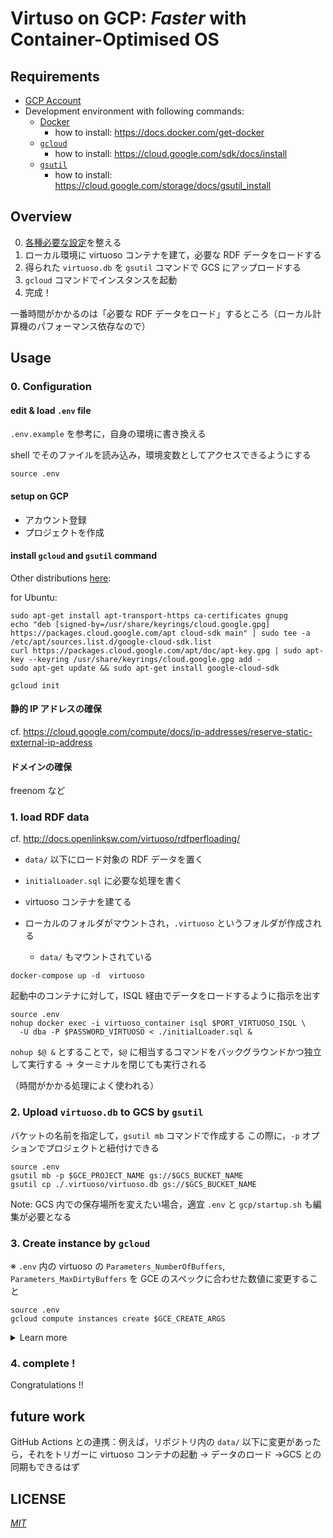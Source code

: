 # Virtuso on GCP: _Faster_ with Container-Optimised OS

## Requirements

- [GCP Account](https://cloud.google.com)
- Development environment with following commands:
  - [Docker](https://www.docker.com)
    - how to install: https://docs.docker.com/get-docker
  - [`gcloud`](https://cloud.google.com/sdk/gcloud)
    - how to install: https://cloud.google.com/sdk/docs/install
  - [`gsutil`](https://cloud.google.com/storage/docs/gsutil)
    - how to install: https://cloud.google.com/storage/docs/gsutil_install

## Overview

0. [各種必要な設定](https://github.com/Ningensei848/virtuoso-on-gcp-with-cos#0-configuration)を整える
1. ローカル環境に virtuoso コンテナを建て，必要な RDF データをロードする
2. 得られた `virtuoso.db` を `gsutil` コマンドで GCS にアップロードする
3. `gcloud` コマンドでインスタンスを起動
4. 完成！

一番時間がかかるのは「必要な RDF データをロード」するところ（ローカル計算機のパフォーマンス依存なので）

## Usage

### 0. Configuration

#### edit & load `.env` file

`.env.example` を参考に，自身の環境に書き換える

shell でそのファイルを読み込み，環境変数としてアクセスできるようにする

```shell
source .env
```

#### setup on GCP

- アカウント登録
- プロジェクトを作成

#### install `gcloud` and `gsutil` command

Other distributions [here](https://cloud.google.com/sdk/docs/install#installation_instructions):

for Ubuntu:

```shell
sudo apt-get install apt-transport-https ca-certificates gnupg
echo "deb [signed-by=/usr/share/keyrings/cloud.google.gpg] https://packages.cloud.google.com/apt cloud-sdk main" | sudo tee -a /etc/apt/sources.list.d/google-cloud-sdk.list
curl https://packages.cloud.google.com/apt/doc/apt-key.gpg | sudo apt-key --keyring /usr/share/keyrings/cloud.google.gpg add -
sudo apt-get update && sudo apt-get install google-cloud-sdk
```

```shell
gcloud init
```

#### 静的 IP アドレスの確保

cf. https://cloud.google.com/compute/docs/ip-addresses/reserve-static-external-ip-address

#### ドメインの確保

freenom など

### 1. load RDF data

cf. http://docs.openlinksw.com/virtuoso/rdfperfloading/

- `data/` 以下にロード対象の RDF データを置く
- `initialLoader.sql` に必要な処理を書く

- virtuoso コンテナを建てる
- ローカルのフォルダがマウントされ，`.virtuoso` というフォルダが作成される
  - `data/` もマウントされている

```shell
docker-compose up -d  virtuoso
```

起動中のコンテナに対して，ISQL 経由でデータをロードするように指示を出す

```shell
source .env
nohup docker exec -i virtuoso_container isql $PORT_VIRTUOSO_ISQL \
  -U dba -P $PASSWORD_VIRTUOSO < ./initialLoader.sql &
```

`nohup $@ &` とすることで，`$@` に相当するコマンドをバックグラウンドかつ独立して実行する
→ ターミナルを閉じても実行される

（時間がかかる処理によく使われる）

### 2. Upload `virtuoso.db` to GCS by `gsutil`

バケットの名前を指定して，`gsutil mb` コマンドで作成する
この際に，`-p` オプションでプロジェクトと紐付けできる

```shell
source .env
gsutil mb -p $GCE_PROJECT_NAME gs://$GCS_BUCKET_NAME
gsutil cp ./.virtuoso/virtuoso.db gs://$GCS_BUCKET_NAME
```

Note: GCS 内での保存場所を変えたい場合，適宜 `.env` と `gcp/startup.sh` も編集が必要となる

### 3. Create instance by `gcloud`

※ `.env` 内の virtuoso の `Parameters_NumberOfBuffers`, `Parameters_MaxDirtyBuffers` を GCE のスペックに合わせた数値に変更すること

```shell
source .env
gcloud compute instances create $GCE_CREATE_ARGS
```

<details>
<summary>Learn more</summary>

`gcloud` でインスタンスを作成する際に，以下の引数を与えている

```shell
GCE_CREATE_ARGS="$GCE_INSTANCE_NAME \
 --project $GCE_PROJECT_NAME \
 --zone $GCE_ZONE \
 --machine-type $GCE_MACHINE_TYPE \
 --tags $GCE_TAGS \
 --create-disk $GCE_CREATE_DISK \
 --metadata-from-file user-data=$PWD/gcp/cloud-config.yml,NGINX_CONFIG=$PWD/nginx/default.conf.template,DOTENV=$PWD/.env,COMPOSE_FILE=$PWD/docker-compose.yml,startup-script=$PWD/gcp/startup.sh \
 --metadata google-logging-enabled=true,cos-metrics-enabled=true,USERNAME=$USERNAME \
 --address $GCE_STATIC_IP_ADDRESS \
 --shielded-secure-boot \
 --shielded-vtpm \
 --shielded-integrity-monitoring"
```

`metadata-from-file` と `metadata` によって，各種ファイルを GCP に送っている

- `cloud-config.yml`: インスタンスが作られる際に一度だけ読み込まれる
- `startup.sh`: （停止状態から）起動するたびに読み込まれる
  - `.env`, `default.conf.template`, `docker-compose.yml` はここでメタデータサーバから読み込まれ，ファイルとして保存される
  - `gsutil` によるデータの同期と `docker-compose` によるコンテナ立ち上げも行なう

</details>

### 4. complete !

Congratulations !!

## future work

GitHub Actions との連携：例えば，リポジトリ内の `data/` 以下に変更があったら，それをトリガーに virtuoso コンテナの起動 → データのロード →GCS との同期もできるはず

## LICENSE

[_MIT_](https://github.com/Ningensei848/virtuoso-on-gcp-with-cos/blob/main/LICENSE)
